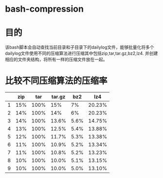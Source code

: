 # bash-compression

# 目的
该bash脚本会自动查找当前目录和子目录下的dailylog文件，能够批量化将多个dailylog文件使用不同的压缩算法进行压缩其中包括zip,tar,tar.gz,bz2,lz4.
并创建相应的文件夹结构，将所有一样的压缩文件放在一起。

# 比较不同压缩算法的压缩率
|  | zip | tar | tar.gz | bz2 | lz4 |
| --- | --- | --- | --- | --- | --- |
| 1 | 15% | 100% | 15% | 7%| 20.23% |
| 2 | 14% | 100% | 14% | 6% | 20.23% |
| 3 | 14% | 100% | 13.6% | 5.6% | 14.75% |
| 4 | 13% | 100% | 12.5% | 5.4% | 13.88% |
| 5 | 12% | 100% | 11.7% | 5.3% | 13.38% |
| 6 | 11% | 100% | 10.9% | 5.2% | 13.34% |
| 7 | 11% | 100% | 10.8% | 5.2% | 13.23% |
| 8 | 10% | 100% | 10.0% | 5.1% | 13.15% |
| 9 | 10% | 100% | 10.0% | 5.0% | 13.10% |

